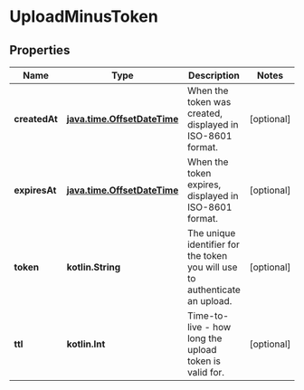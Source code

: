 
# UploadMinusToken

## Properties
Name | Type | Description | Notes
------------ | ------------- | ------------- | -------------
**createdAt** | [**java.time.OffsetDateTime**](java.time.OffsetDateTime.md) | When the token was created, displayed in ISO-8601 format. |  [optional]
**expiresAt** | [**java.time.OffsetDateTime**](java.time.OffsetDateTime.md) | When the token expires, displayed in ISO-8601 format. |  [optional]
**token** | **kotlin.String** | The unique identifier for the token you will use to authenticate an upload. |  [optional]
**ttl** | **kotlin.Int** | Time-to-live - how long the upload token is valid for. |  [optional]




